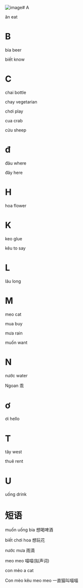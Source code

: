 ![image](https://github.com/user-attachments/assets/e63aa55f-008d-4cc9-9ca5-c79b01ae2692)# A

ăn             eat

# B

bia            beer

biết           know


# C

chai           bottle

chay           vegetarian  

chơi           play

cua            crab

cừu             sheep

# đ

đâu             where

đây             here

# H

hoa             flower

# K

keo            glue

kêu            to say

# L

lâu             long

# M

meo             cat

mua             buy

mưa             rain

muốn            want

# N

nước           water

Ngoan          乖


# ơ

ơi               hello


# T

tây              west

thuê             rent

# U

uống             drink


# 短语

muốn uống bia  想喝啤酒

biết chơi hoa  想玩花

nước mưa  雨滴

meo meo 喵喵(拟声词)

con mèo  a cat

Con mèo kêu meo meo  一直猫叫喵喵

